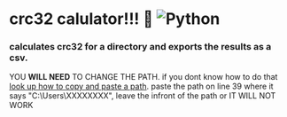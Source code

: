 # crc32 calulator!!! 🥳 ![Python](https://img.shields.io/badge/python-3670A0?style=for-the-badge&logo=python&logoColor=ffdd54)
### calculates crc32 for a directory and exports the results as a csv.
YOU **WILL NEED** TO CHANGE THE PATH. if you dont know how to do that [look up how to copy and paste a path](https://www.howtogeek.com/670447/how-to-copy-the-full-path-of-a-file-on-windows-10/). paste the path on line 39 where it says "C:\Users\XXXXXXXX", leave the infront of the path or IT WILL NOT WORK
